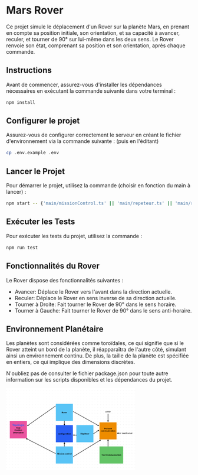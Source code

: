 # Mars Rover

Ce projet simule le déplacement d'un Rover sur la planète Mars, en prenant en compte sa position initiale, son orientation, et sa capacité à avancer, reculer, et tourner de 90° sur lui-même dans les deux sens. Le Rover renvoie son état, comprenant sa position et son orientation, après chaque commande.

## Instructions

Avant de commencer, assurez-vous d'installer les dépendances nécessaires en exécutant la commande suivante dans votre terminal :

```bash
npm install
```

## Configurer le projet

Assurez-vous de configurer correctement le serveur en créant le fichier d'environnement via la commande suivante : (puis en l'éditant)

```bash
cp .env.example .env
```

## Lancer le Projet

Pour démarrer le projet, utilisez la commande (choisir en fonction du main à lancer) :

```bash
npm start -- {'main/missionControl.ts' || 'main/repeteur.ts' || 'main/rover.ts'}
```

## Exécuter les Tests

Pour exécuter les tests du projet, utilisez la commande :

```bash
npm run test
```

## Fonctionnalités du Rover

Le Rover dispose des fonctionnalités suivantes :

- Avancer: Déplace le Rover vers l'avant dans la direction actuelle.
- Reculer: Déplace le Rover en sens inverse de sa direction actuelle.
- Tourner à Droite: Fait tourner le Rover de 90° dans le sens horaire.
- Tourner à Gauche: Fait tourner le Rover de 90° dans le sens anti-horaire.

## Environnement Planétaire

Les planètes sont considérées comme toroïdales, ce qui signifie que si le Rover atteint un bord de la planète, il réapparaîtra de l'autre côté, simulant ainsi un environnement continu. De plus, la taille de la planète est spécifiée en entiers, ce qui implique des dimensions discrètes.

N'oubliez pas de consulter le fichier package.json pour toute autre information sur les scripts disponibles et les dépendances du projet.

<img src="./image.png" width="350" title="hover text" style="margin: 'auto'">
